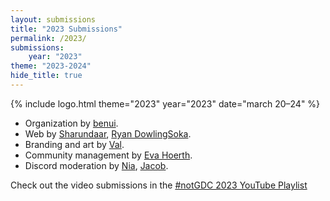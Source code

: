 ```yaml
---
layout: submissions
title: "2023 Submissions"
permalink: /2023/
submissions:
    year: "2023"
theme: "2023-2024"
hide_title: true
---
```


{% include logo.html theme="2023" year="2023" date="march 20&ndash;24" %}

* Organization by [benui](https://benui.ca/).
* Web by [Sharundaar](https://twitter.com/Sharundaar/), [Ryan DowlingSoka](https://ryandowlingsoka.com/).
* Branding and art by [Val](https://www.friendlyhello.com/).
* Community management by [Eva Hoerth](https://twitter.com/downtohoerth).
* Discord moderation by [Nia](https://www.linkedin.com/in/niawearn/), [Jacob](https://twitter.com/_meloki).

Check out the video submissions in the [#notGDC 2023 YouTube Playlist](https://www.youtube.com/playlist?list=PLau2-NbyHZ3rDR1hHZfTTI2qYXLa0Lpyd)